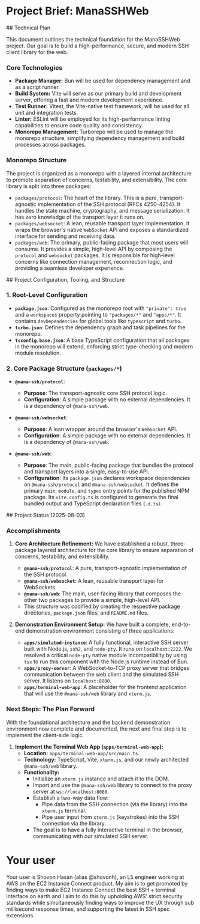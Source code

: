 # Project Brief: ManaSSHWeb

<project-brief>
## Technical Plan

This document outlines the technical foundation for the ManaSSHWeb project. Our goal is to build a high-performance, secure, and modern SSH client library for the web.

### Core Technologies

- **Package Manager:** Bun will be used for dependency management and as a script runner.
- **Build System:** Vite will serve as our primary build and development server, offering a fast and modern development experience.
- **Test Runner:** Vitest, the Vite-native test framework, will be used for all unit and integration tests.
- **Linter:** ESLint will be employed for its high-performance linting capabilities to ensure code quality and consistency.
- **Monorepo Management:** Turborepo will be used to manage the monorepo structure, simplifying dependency management and build processes across packages.

### Monorepo Structure

The project is organized as a monorepo with a layered internal architecture to promote separation of concerns, testability, and extensibility. The core library is split into three packages:

-   `packages/protocol`: The heart of the library. This is a pure, transport-agnostic implementation of the SSH protocol (RFCs 4250-4254). It handles the state machine, cryptography, and message serialization. It has zero knowledge of the transport layer it runs on.
-   `packages/websocket`: A lean, reusable transport layer implementation. It wraps the browser's native `WebSocket` API and exposes a standardized interface for sending and receiving data.
-   `packages/web`: The primary, public-facing package that most users will consume. It provides a simple, high-level API by composing the `protocol` and `websocket` packages. It is responsible for high-level concerns like connection management, reconnection logic, and providing a seamless developer experience.

</project-brief>

<technical-details>
## Project Configuration, Tooling, and Structure

### 1. Root-Level Configuration

- **`package.json`**: Configured as the monorepo root with `"private": true` and a `workspaces` property pointing to `"packages/*"` and `"apps/*"`. It contains `devDependencies` for global tools like `typescript` and `turbo`.
- **`turbo.json`**: Defines the dependency graph and task pipelines for the monorepo.
- **`tsconfig.base.json`**: A base TypeScript configuration that all packages in the monorepo will extend, enforcing strict type-checking and modern module resolution.

### 2. Core Package Structure (`packages/*`)

- **`@mana-ssh/protocol`**:
  - **Purpose**: The transport-agnostic core SSH protocol logic.
  - **Configuration**: A simple package with no external dependencies. It is a dependency of `@mana-ssh/web`.

- **`@mana-ssh/websocket`**:
  - **Purpose**: A lean wrapper around the browser's `WebSocket` API.
  - **Configuration**: A simple package with no external dependencies. It is a dependency of `@mana-ssh/web`.

- **`@mana-ssh/web`**:
  - **Purpose**: The main, public-facing package that bundles the protocol and transport layers into a single, easy-to-use API.
  - **Configuration**: Its `package.json` declares workspace dependencies on `@mana-ssh/protocol` and `@mana-ssh/websocket`. It defines the primary `main`, `module`, and `types` entry points for the published NPM package. Its `vite.config.ts` is configured to generate the final bundled output and TypeScript declaration files (`.d.ts`).

</technical-details>

<memory-bank>
## Project Status (2025-08-03)

### Accomplishments

1.  **Core Architecture Refinement:** We have established a robust, three-package layered architecture for the core library to ensure separation of concerns, testability, and extensibility.
    *   **`@mana-ssh/protocol`**: A pure, transport-agnostic implementation of the SSH protocol.
    *   **`@mana-ssh/websocket`**: A lean, reusable transport layer for WebSockets.
    *   **`@mana-ssh/web`**: The main, user-facing library that composes the other two packages to provide a simple, high-level API.
    *   This structure was codified by creating the respective package directories, `package.json` files, and `README.md` files.

2.  **Demonstration Environment Setup:** We have built a complete, end-to-end demonstration environment consisting of three applications:
    *   **`apps/simulated-instance`**: A fully functional, interactive SSH server built with Node.js, `ssh2`, and `node-pty`. It runs on `localhost:2222`. We resolved a critical `node-pty` native module incompatibility by using `tsx` to run this component with the Node.js runtime instead of Bun.
    *   **`apps/proxy-server`**: A WebSocket-to-TCP proxy server that bridges communication between the web client and the simulated SSH server. It listens on `localhost:8080`.
    *   **`apps/terminal-web-app`**: A placeholder for the frontend application that will use the `@mana-ssh/web` library and `xterm.js`.

### Next Steps: The Plan Forward

With the foundational architecture and the backend demonstration environment now complete and documented, the next and final step is to implement the client-side logic.

1.  **Implement the Terminal Web App (`apps/terminal-web-app`):**
    *   **Location:** `apps/terminal-web-app/src/main.ts`.
    *   **Technology:** TypeScript, Vite, `xterm.js`, and our newly architected `@mana-ssh/web` library.
    *   **Functionality:**
        *   Initialize an `xterm.js` instance and attach it to the DOM.
        *   Import and use the `@mana-ssh/web` library to connect to the proxy server at `ws://localhost:8080`.
        *   Establish a two-way data flow:
            *   Pipe data from the SSH connection (via the library) into the `xterm.js` terminal.
            *   Pipe user input from `xterm.js` (keystrokes) into the SSH connection via the library.
        *   The goal is to have a fully interactive terminal in the browser, communicating with our simulated SSH server.
</memory-bank>

# Your user

Your user is Shovon Hasan (alias @shovonh), an L5 engineer working at AWS on the EC2 Instance Connect product. My aim is to get promoted by finding ways to make EC2 Instance Connect the best SSH + terminal interface on earth and I aim to do this by upholding AWS' strict security standards while simultaneously finding ways to improve the UX through sub millisecond response times, and supporting the latest in SSH spec extensions.

